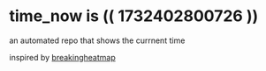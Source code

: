 # time_now is (( 1732402800726 ))

an automated repo that shows the currnent time

inspired by [breakingheatmap](https://github.com/breakingheatmap/breakingheatmap)
